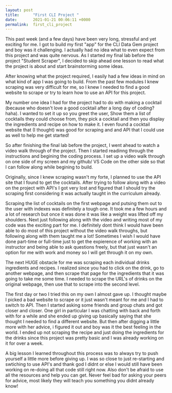```yaml
---
layout: post
title:      "First CLI Project "
date:       2021-01-21 00:06:11 +0000
permalink:  first_cli_project
---
```



This past week (and a few days) have been very long, stressful and yet exciting for me. I got to build my first "app" for the CLI Data Gem project and boy was it challenging. I actually had no idea what to even expect from this project and was quite nervous. As I started my final lab before the project "Student Scraper", I decided to skip ahead one lesson to read what the project is about and start brainstorming some ideas.

After knowing what the project required, I easily had a few ideas in mind on what kind of app I was going to build. From the past few modules I knew scraping was very difficult for me, so I knew I needed to find a good website to scrape or try to learn how to use an API for this project.

My number one idea I had for the project had to do with making a cocktail (because who doesn't love a good cocktail after a long day of coding? haha). I wanted to set it up so you greet the user, Show them a list of cocktails they could choose from, they pick a cocktail and then you display the ingredients and recipe on how to make it. I even found a cocktail website that (I thought) was good for scraping and and API that I could use as well to help me get started! 

So after finishing the final lab before the project, I went ahead to watch a video walk through of the project. Then I started readinng through the instructions and begining the coding process. I set up a video walk through on one side of my screen and my github/ VS Code on the other side so that I can follow along while begining to build.

Originally, since I knew scraping wasn't my forte, I planned to use the API site that I found to get the cocktails. After trying to follow along with a video on the project with API's I got very lost and figured that I should try the scraping first considering it was actually taught in the curriculum already. 

Scraping the list of cocktails on the first webpage and putsing them out to the user with indexes was definitely a tough one. It took me a few hours and a lot of research but once it was done it was like a weight was lifted off my shoulders. Next just following along with the video and writing most of my code was the exciting part for me. I definitely dont think I would have been able to do most of this project without the video walk throughs, but following along with them taught me a lot! Sometimes I wish I would have done part-time or full-time just to get the expierence of working with an instructor and being able to ask questions freely, but that just wasn't an option for me with work and money so I will get through it on my own.

The next HUGE obstacle for me was scraping each individual drinks ingredients and recipes. I realized since you had to click on the drink, go to another webpage, and then scrape that page for the ingredients that it was going to take me some time. I needed to scrape the URL's of drinks on the original webpage, then use that to scrape into the second level. 

The first day or two I tried this on my own I almost gave up. I thought maybe I picked a bad website to scrape or it just wasn't meant for me and I had to switch to API. Then I started asking some friends and group chats and got closer and closer. One girl in particular I was chatting with back and forth with for a while and she ended up giving up basically saying that she thought I needed to find a different website. But then after digging a little more with her advice, i figured it out and boy was it the best feeling in the world. I ended up not scraping the recipe and just doing the ingredients for the drinks since this project was pretty basic and I was already working on it for over a week.

A big lesson I learned throughout this process was to always try to push yourself a little more before giving up. I was so close to just re-starting and swtiching to use API's and thank god I didnt or else I would still have been working on re-doing all that code  still right now. Also don't be afraid to use all the resources and help you can get. Never feel bad for asking your peers for advice, most likely they will teach you something you didnt already know!







